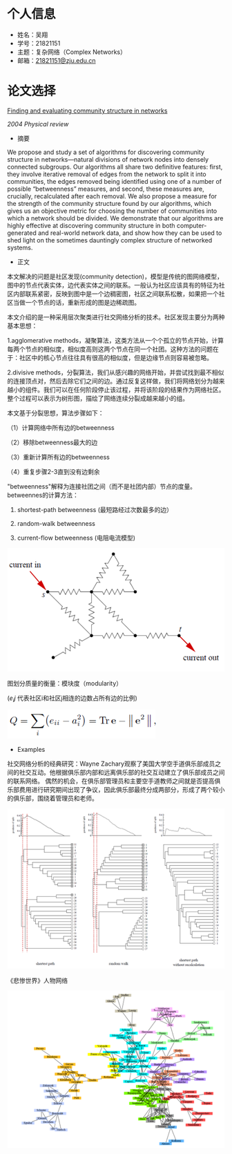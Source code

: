 # 个人信息
- 姓名：吴翔
- 学号：21821151
- 主题：复杂网络（Complex Networks）
- 邮箱：21821151@zju.edu.cn

# 论文选择

[Finding and evaluating community structure in networks](https://arxiv.org/pdf/cond-mat/0308217.pdf)

*2004 Physical review*

- 摘要

We propose and study a set of algorithms for discovering community structure in networks—natural divisions of network nodes into densely connected subgroups. Our algorithms all share two definitive features: first, they involve iterative removal of edges from the network to split it into communities, the edges removed being identified using one of a number of possible “betweenness” measures, and second, these measures are, crucially, recalculated after each removal. We also propose a measure for the strength of the community structure found by our algorithms, which gives us an objective metric for choosing the number of communities into which a network should be divided. We demonstrate that our algorithms are highly effective at discovering community structure in both computer-generated and real-world network data, and show how they can be used to shed light on the sometimes dauntingly complex structure of networked systems.

- 正文

本文解决的问题是社区发现(community detection)，模型是传统的图网络模型，图中的节点代表实体，边代表实体之间的联系。一般认为社区应该具有的特征为社区内部联系紧密，反映到图中是一个边稠密图，社区之间联系松散，如果把一个社区当做一个节点的话，重新形成的图是边稀疏图。

本文介绍的是一种采用层次聚类进行社交网络分析的技术。社区发现主要分为两种基本思想：

1.agglomerative methods，凝聚算法，这类方法从一个个孤立的节点开始，计算每两个节点的相似度，相似度高则这两个节点在同一个社团。这种方法的问题在于：社区中的核心节点往往具有很高的相似度，但是边缘节点则容易被忽略。

2.divisive methods，分裂算法，我们从感兴趣的网络开始，并尝试找到最不相似的连接顶点对，然后去除它们之间的边。通过反复这样做，我们将网络划分为越来越小的组件。我们可以在任何阶段停止该过程，并将该阶段的结果作为网络社区。整个过程可以表示为树形图，描绘了网络连续分裂成越来越小的组。

本文基于分裂思想，算法步骤如下：

   （1）计算网络中所有边的betweenness 
   
   （2）移除betweenness最大的边
   
   （3）重新计算所有边的betweenness
   
   （4）重复步骤2-3直到没有边剩余

"betweenness"解释为连接社团之间（而不是社团内部）节点的度量。betweennes的计算方法：

1. shortest-path betweenness  (最短路经过次数最多的边）

2. random-walk betweenness

3. current-flow betweenness (电阻电流模型)

![电阻电流模型](./1.png)

图划分质量的衡量：模块度（modularity）

($e_ij$ 代表社区i和社区j相连的边数占所有边的比例)

![数学公式](./2.png)

- Examples

社交网络分析的经典研究：Wayne Zachary观察了美国大学空手道俱乐部成员之间的社交互动。他根据俱乐部内部和远离俱乐部的社交互动建立了俱乐部成员之间的联系网络。 偶然的机会，在俱乐部管理员和主要空手道教师之间就是否提高俱乐部费用进行研究期间出现了争议，因此俱乐部最终分成两部分，形成了两个较小的俱乐部，围绕着管理员和老师。

![Zachary karate club](./3.png)

《悲惨世界》人物网络

![Les Miserables](./4.png)


